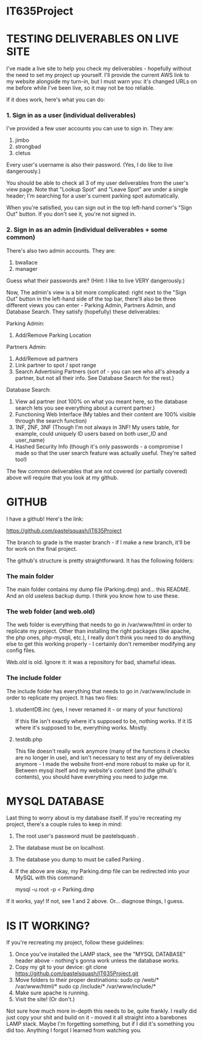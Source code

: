 # IT635Project

# TESTING DELIVERABLES ON LIVE SITE

I've made a live site to help you check my deliverables - hopefully without the need to set my project up yourself. I'll provide the current AWS
link to my website alongside my turn-in, but I must warn you: it's changed URLs on me before while I've been live, so it may not be too reliable.

If it does work, here's what you can do:

### 1. Sign in as a user (individual deliverables)

I've provided a few user accounts you can use to sign in. They are:

1. jimbo
2. strongbad
3. cletus

Every user's username is also their password. (Yes, I do like to live dangerously.)

You should be able to check all 3 of my user deliverables from the user's view page. Note that "Lookup Spot" and "Leave Spot" are under a single header;
I'm searching for a user's current parking spot automatically.

When you're satisfied, you can sign out in the top left-hand corner's "Sign Out" button. If you don't see it, you're not signed in.

### 2. Sign in as an admin (individual deliverables + some common)

There's also two admin accounts. They are:

1. bwallace
2. manager

Guess what their passwords are? (Hint: I like to live VERY dangerously.)

Now, The admin's view is a bit more complicated: right next to the "Sign Out" button in the left-hand side of the top bar, there'll also be three different
views you can enter - Parking Admin, Partners Admin, and Database Search. They satisfy (hopefully) these deliverables:

Parking Admin:

1. Add/Remove Parking Location

Partners Admin:

1. Add/Remove ad partners
2. Link partner to spot / spot range
3. Search Advertising Partners (sort of - you can see who all's already a partner, but not all their info. See Database Search for the rest.)

Database Search:

1. View ad partner (not 100% on what you meant here, so the database search lets you see everything about a current partner.)
2. Functioning Web Interface (My tables and their content are 100% visible through the search function)
3. 1NF, 2NF, 3NF (Though I'm not always in 3NF! My users table, for example, could uniquely ID users based on both user_ID and user_name)
4. Hashed Security Info (though it's only passwords - a compromise I made so that the user search feature was actually useful. They're salted too!)

The few common deliverables that are not covered (or partially covered) above will require that you look at my github.

# GITHUB

I have a github! Here's the link:

https://github.com/pastelsquash/IT635Project

The branch to grade is the master branch - if I make a new branch, it'll be for work on the final project.

The github's structure is pretty straightforward. It has the following folders:

### The main folder

The main folder contains my dump file (Parking.dmp) and... this README. And an old useless backup dump. I think you know how to use these.

### The web folder (and web.old)

The web folder is everything that needs to go in /var/www/html in order to replicate my project. Other than installing the right packages (like apache, the php ones, php-mysqli, etc.), I really don't think you need to do anything else to get this working properly - I certainly don't remember modifying any config files.

Web.old is old. Ignore it: it was a repository for bad, shameful ideas.

### The include folder

The include folder has everything that needs to go in /var/www/include in order to replicate my project. It has two files:

1. studentDB.inc (yes, I never renamed it - or many of your functions)

	If this file isn't exactly where it's supposed to be, nothing works. If it IS where it's supposed to be, everything works. Mostly.

2. testdb.php

	This file doesn't really work anymore (many of the functions it checks are no longer in use), and isn't necessary to test any of my
	deliverables anymore - I made the website front-end more robust to make up for it. Between mysql itself and my website's content
	(and the github's contents), you should have everything you need to judge me.

# MYSQL DATABASE

Last thing to worry about is my database itself. If you're recreating my project, there's a couple rules to keep in mind:

1. The root user's password must be pastelsquash .
2. The database must be on localhost.
3. The database you dump to must be called Parking .
4. If the above are okay, my Parking.dmp file can be redirected into your MySQL with this command:

	mysql -u root -p < Parking.dmp

If it works, yay! If not, see 1 and 2 above. Or... diagnose things, I guess.

# IS IT WORKING?

If you're recreating my project, follow these guidelines:

1. Once you've installed the LAMP stack, see the "MYSQL DATABASE" header above - nothing's gonna work unless the database works.
2. Copy my git to your device:
	git clone https://github.com/pastelsquash/IT635Project.git
3. Move folders to their proper destinations:
	sudo cp <route to my git>/web/* /var/www/html/*
	sudo cp <route to my git>/include/* /var/www/include/*
4. Make sure apache is running.
5. Visit the site! (Or don't.)

Not sure how much more in-depth this needs to be, quite frankly. I really did just copy your shit and build on it - moved it all straight into a barebones LAMP stack.
Maybe I'm forgetting something, but if I did it's something you did too. Anything I forgot I learned from watching you.
